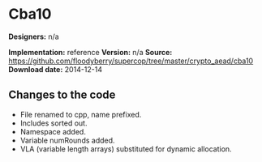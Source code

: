 # Cba10

**Designers:** n/a

**Implementation:** reference
**Version:** n/a
**Source:** https://github.com/floodyberry/supercop/tree/master/crypto_aead/cba10
**Download date:** 2014-12-14

## Changes to the code

* File renamed to cpp, name prefixed.
* Includes sorted out.
* Namespace added.
* Variable numRounds added.
* VLA (variable length arrays) substituted for dynamic allocation.
